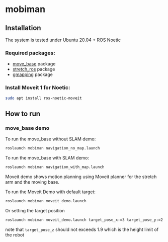 # mobiman

## Installation

The system is tested under
Ubuntu 20.04 + ROS Noetic

### Required packages:

* [move_base](https://github.com/ros-planning/navigation) package
* [stretch_ros](https://github.com/hello-robot/stretch_ros.git) package
* [gmapping](http://wiki.ros.org/gmapping) package

### Install Moveit 1 for Noetic:
```bash
sudo apt install ros-noetic-moveit
```

## How to run

### move_base demo

To run the move_base without SLAM demo:

```bash
roslaunch mobiman navigation_no_map.launch
```

To run the move_base with SLAM demo:

```bash
roslaunch mobiman navigation_with_map.launch 
```

Moveit demo shows motion planning using Moveit planner for the stretch arm and the moving base.

To run the Moveit Demo with default target:
```bash
roslaunch mobiman moveit_demo.launch
```

Or setting the target position
```bash
roslaunch mobiman moveit_demo.launch target_pose_x:=3 target_pose_y:=2 target_pose_z:=1
```
note that ``` target_pose_z ``` should not exceeds 1.9 which is the height limit of the robot